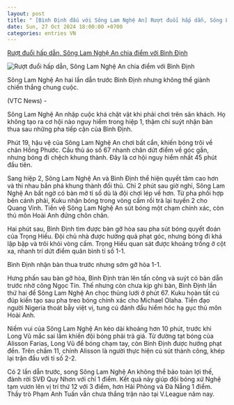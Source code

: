 ```yaml
---
layout: post
title: " [Bình Định đấu với Sông Lam Nghệ An] Rượt đuổi hấp dẫn, Sông Lam Nghệ An chia điểm với Bình Định"
date: Sun, 27 Oct 2024 18:00:00 +0700
categories: entries VN
---
```

[Rượt đuổi hấp dẫn, Sông Lam Nghệ An chia điểm với Bình Định](https://vtcnews.vn/ruot-duoi-hap-dan-song-lam-nghe-an-chia-diem-voi-binh-dinh-ar904187.html)

![Rượt đuổi hấp dẫn, Sông Lam Nghệ An chia điểm với Bình Định](http://cdn-i.vtcnews.vn/resize/KhFFEJSoK3xlDMBAAKqmJQ2/upload/2024/10/27/thumbb-20050514.png)

Sông Lam Nghệ An hai lần dẫn trước Bình Định nhưng không thể giành chiến thắng chung cuộc.

(VTC News) -

Sông Lam Nghệ An nhập cuộc khá chật vật khi phải chơi trên sân khách. Họ không tạo ra cơ hội nào nguy hiểm trong hiệp 1, thậm chí suýt nhận bàn thua sau những pha tiếp cận của Bình Định.

Phút 19, hậu vệ của Sông Lam Nghệ An chơi bất cẩn, khiến bóng trôi về chân Hồng Phước. Cầu thủ áo số 67 nhanh chân dứt điểm về góc gần, nhưng bóng đi chệch khung thành. Đây là cơ hội nguy hiểm nhất 45 phút đầu tiên.

Sang hiệp 2, Sông Lam Nghệ An và Bình Định thể hiện quyết tâm cao hơn và thi nhau bắn phá khung thành đối thủ. Chỉ 2 phút sau giờ nghỉ, Sông Lam Nghệ An bất ngờ có bàn mở tỉ số dù là đội chơi lép vế hơn. Từ pha phối hợp bên cánh phải, Kuku nhận bóng trong vòng cấm rồi trả lại tuyến 2 cho Quang Vinh. Tiền vệ Sông Lam Nghệ An sút bóng một chạm chính xác, còn thủ môn Hoài Anh đứng chôn chân.

Hai phút sau, Bình Định tìm được bàn gỡ hòa sau pha sút bóng quyết đoán của Trọng Hiếu. Đội chủ nhà được hưởng quả phạt góc, nhưng bóng đi khá lập bập và trôi khỏi vòng cấm. Trọng Hiếu quan sát được khoảng trống ở cột xa, nhanh trí dứt điểm quân bình tỉ số 1-1.

Bình Định nhận bàn thua trước nhưng sớm gỡ hòa 1-1.

Hưng phấn sau bàn gỡ hòa, Bình Định tràn lên tấn công và suýt có bàn dẫn trước nhờ công Ngọc Tín. Thế nhưng còn chưa kịp ghi bàn, Bình Định lần thứ hai để Sông Lam Nghệ An chọc thủng lưới ở phút 67. Kuku hoàn tất cú đúp kiến tạo sau pha treo bóng chính xác cho Michael Olaha. Tiền đạo người Nigeria thoát bẫy việt vị, tung cú đánh đầu hiểm hóc hạ gục thủ môn Hoài Anh.

Niềm vui của Sông Lam Nghệ An kéo dài khoảng hơn 10 phút, trước khi Long Vũ mắc sai lầm khiến đội bóng phải trả giá. Từ đường tạt bóng của Alisson Farias, Long Vũ để bóng chạm tay, còn Bình Định được hưởng phạt đền. Trên chấm 11, chính Alisson là người thực hiện cú sút thành công, khép lại trận đấu với tỉ số 2-2.

Có 2 lần dẫn trước, song Sông Lam Nghệ An không thể bảo toàn lợi thế, đành rời SVĐ Quy Nhơn với chỉ 1 điểm. Kết quả này giúp đội bóng xứ Nghệ tạm vươn lên vị trí thứ 12 với 3 điểm, hơn Hải Phòng và Đà Nẵng 1 điểm. Thầy trò Phạm Anh Tuấn vẫn chưa thắng trận nào tại V.League năm nay.

